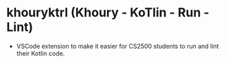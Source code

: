 # khouryktrl (Khoury - KoTlin - Run - Lint)

- VSCode extension to make it easier for CS2500 students to run and lint their Kotlin code.
